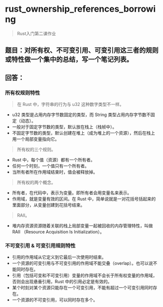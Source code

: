 # rust_ownership_references_borrowing
> Rust入门第二课作业
## 题目：对所有权、不可变引用、可变引用这三者的规则或特性做一个集中的总结，写一个笔记列表。
## 回答：
### 所有权规则特性

>  在 Rust 中，字符串的行为与 u32 这种数字类型不一样。

- u32 类型是占用内存字节数固定的类型，而 String 类型占用内存字节数不固定（动态）。
- 一般对于固定字节数的类型，默认放在栈上（栈帧中）。
- 不固定字节数的类型，默认创建在堆上（成为堆上的一个资源），然后在栈上用一个局部变量指向它。

> 所有权的三个规则。

- Rust 中，每个值（资源）都有一个所有者。
- 任何一个时刻，一个值只有一个所有者。
- 当所有者所在作用域结束时，值会被释放掉。

> 所有权的两个概念。

- 所有者，在代码中，表示为变量。即所有者会用变量名来表示。
- 作用域，就是变量有效的区间。在 Rust 中，简单说就是一对花括号括起来的里面部分，从变量创建到花括号结束。

> RAII。

- 堆内存资源资源随着关联的栈上局部变量一起被回收的内存管理特性，叫做 RAII （Resource Acquisition Is Initialization）。

### 不可变引用 & 可变引用规则特性

- 引用的作用域从它定义到它最后一次使用时结束。
- 一个资源的可变引用与不可变引用的作用域不能交叠（overlap）。也可以说不能同时存在。
- 引用（包括可变和不可变引用）变量的作用域不会长于所有权变量的作用域，否则会出现悬垂引用，Rust 中的引用必定是有效的。
- 某个时刻对某个资源只能存在一个可变引用，不能有超过一个可变引用同时存在。
- 一个资源的不可变引用，可以同时存在多个。
